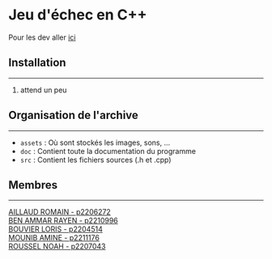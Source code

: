 Jeu d'échec en C++
===

Pour les dev aller [ici](DEVELOPER.md)

## Installation

---
1. attend un peu

## Organisation de l'archive

---
* `assets` : Où sont stockés les images, sons, ...
* `doc` : Contient toute la documentation du programme
* `src` : Contient les fichiers sources (.h et .cpp)

## Membres

---

[AILLAUD ROMAIN - p2206272](https://github.com/R0-M1)  
[BEN AMMAR RAYEN - p2210996](https://github.com/RaY22222)   
[BOUVIER LORIS - p2204514](https://github.com/Lolow38)  
[MOUNIB AMINE - p2211176](https://github.com/skymeen)  
[ROUSSEL NOAH - p2207043](https://github.com/KarimPL)